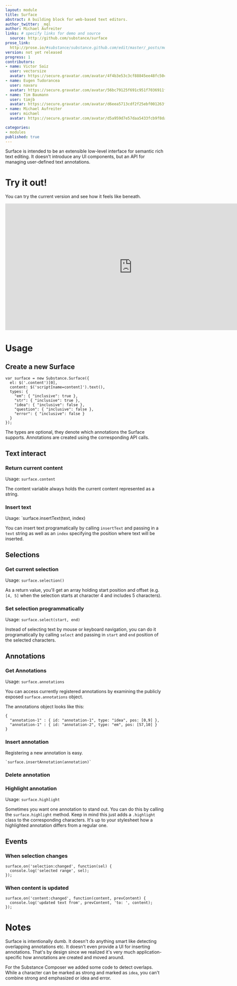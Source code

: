```yaml
---
layout: module
title: Surface
abstract: A building block for web-based text editors.
author_twitter: _mql
author: Michael Aufreiter
links: # specify links for demo and source
  source: http://github.com/substance/surface
prose_link:
  http://prose.io/#substance/substance.github.com/edit/master/_posts/modules/0100-01-04-surface.md
version: not yet released
progress: 1
contributors:
- name: Victor Saiz
  user: vectorsize
  avatar: https://secure.gravatar.com/avatar/4f4b3e53c3cf88845ee48fc50ccf3593?d=https://a248.e.akamai.net/assets.github.com%2Fimages%2Fgravatars%2Fgravatar-140.png
- name: Eugen Tudorancea
  user: navaru
  avatar: https://secure.gravatar.com/avatar/56bc79125f691c951f7036911f2c24d8?d=https://a248.e.akamai.net/assets.github.com%2Fimages%2Fgravatars%2Fgravatar-140.png
- name: Tim Baumann
  user: timjb
  avatar: https://secure.gravatar.com/avatar/d6eea5713cdf2f25ebf001263fbaa9f4?d=https://a248.e.akamai.net/assets.github.com%2Fimages%2Fgravatars%2Fgravatar-140.png
- name: Michael Aufreiter
  user: michael
  avatar: https://secure.gravatar.com/avatar/d5a959d7e57daa5433fcb9f8da40be4b?d=https://a248.e.akamai.net/assets.github.com%2Fimages%2Fgravatars%2Fgravatar-140.png

categories:
- modules
published: true
---
```


Surface is intended to be an extensible low-level interface for semantic rich text editing. It doesn't introduce any UI components, but an API for managing user-defined text annotations.

# Try it out!

You can try the current version and see how it feels like beneath.

<iframe width="800" height="400" frameborder="0" scrolling="no" src="http://interior.substance.io/surface/">
</iframe>

# Usage

## Create a new Surface

    var surface = new Substance.Surface({
      el: $('.content')[0],
      content: $('script[name=content]').text(),
      types: {
        "em": { "inclusive": true },
        "str": { "inclusive": true },
        "idea": { "inclusive": false },
        "question": { "inclusive": false },
        "error": { "inclusive": false }
      }
    });
        
The types are optional, they denote which annotations the Surface supports. Annotations are created using the corresponding API calls.

## Text interact

### Return current content

Usage: `surface.content`

The content variable always holds the current content represented as a string.

### Insert text

Usage: `surface.insertText(text, index)

You can insert text programatically by calling `insertText` and passing in a `text` string as well as an `index` specifying the position where text will be inserted.

## Selections

### Get current selection

Usage: `surface.selection()`

As a return value, you'll get an array holding start position and offset (e.g. `[4, 5]` when the selection starts at character 4 and includes 5 characters).

### Set selection programmatically

Usage: `surface.select(start, end)`

Instead of selecting text by mouse or keyboard navigation, you can do it programatically by calling `select` and passing in `start` and `end` position of the selected characters.

## Annotations

### Get Annotations

Usage: `surface.annotations`

You can access currently registered annotations by examining the publicly exposed `surface.annotations` object.

The annotations object looks like this:

	{
      "annotation-1" : { id: "annotation-1", type: "idea", pos: [0,9] },
      "annotation-1" : { id: "annotation-2", type: "em", pos: [57,10] }
    }

### Insert annotation

Registering a new annotation is easy.

	`surface.insertAnnotation(annotation)`

### Delete annotation


### Highlight annotation

Usage: `surface.highlight`

Sometimes you want one annotation to stand out. You can do this by calling the `surface.highlight` method. Keep in mind this just adds a `.highlight` class to the corresponding characters. It's up to your stylesheet how a highlighted annotation differs from a regular one. 

## Events

### When selection changes

    surface.on('selection:changed', function(sel) {
      console.log('selected range', sel);
    });
    
### When content is updated

    surface.on('content:changed', function(content, prevContent) {
      console.log('updated text from', prevContent, 'to: ', content);
    });
    
    
# Notes

Surface is intentionally dumb. It doesn't do anything smart like detecting overlapping annotations etc. It doesn't even provide a UI for inserting annotations. That's by design since we realized it's very much application-specific how annotations are created and moved around.

For the Substance Composer we added some code to detect overlaps. While a character can be marked as strong and marked as `idea`, you can't combine strong and emphasized or idea and error.


